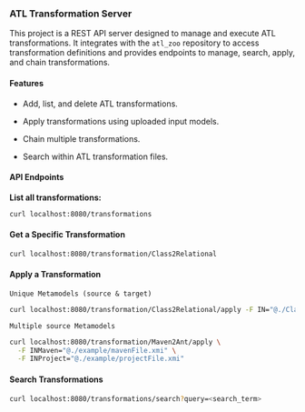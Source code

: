 ### ATL Transformation Server



This project is a REST API server designed to manage and execute ATL transformations. It integrates with the `atl_zoo` repository to access transformation definitions and provides endpoints to manage, search, apply, and chain transformations. 



#### Features

- Add, list, and delete ATL transformations. 
- Apply transformations using uploaded input models. 

- Chain multiple transformations. 
- Search within ATL transformation files.

#### API Endpoints

**List all transformations:**

```bash
curl localhost:8080/transformations
```

#### Get a Specific Transformation

```bash
curl localhost:8080/transformation/Class2Relational

```

#### Apply a Transformation

`Unique Metamodels (source & target)`

```bash
curl localhost:8080/transformation/Class2Relational/apply -F IN="@./Class.xmi        
```

`Multiple source Metamodels`

```bash
curl localhost:8080/transformation/Maven2Ant/apply \
  -F INMaven="@./example/mavenFile.xmi" \
  -F INProject="@./example/projectFile.xmi"

```

#### Search Transformations

```bash
curl localhost:8080/transformations/search?query=<search_term>
```

